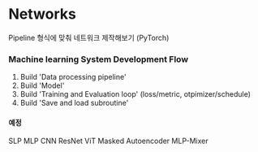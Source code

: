 # Networks

Pipeline 형식에 맞춰 네트워크 제작해보기 (PyTorch)


### Machine learning System Development Flow
    
1. Build 'Data processing pipeline'
2. Build 'Model'
3. Build 'Training and Evaluation loop'
    (loss/metric, otpimizer/schedule)
4. Build 'Save and load subroutine'


#### 예정
SLP
MLP
CNN
ResNet
ViT
Masked Autoencoder
MLP-Mixer
